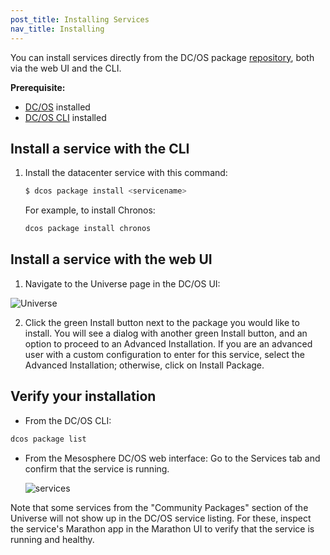 ```yaml
---
post_title: Installing Services
nav_title: Installing
---
```


You can install services directly from the DC/OS package [repository][1], both via the web UI and the CLI.

**Prerequisite:**

*   [DC/OS][2] installed
*   [DC/OS CLI][3] installed

## Install a service with the CLI

1.  Install the datacenter service with this command:

    ```bash
    $ dcos package install <servicename>
    ```

    For example, to install Chronos:

    ```bash
    dcos package install chronos
    ```

## Install a service with the web UI

1.  Navigate to the Universe page in the DC/OS UI:

![Universe](../img/webui-universe-install.png)

2.  Click the green Install button next to the package you would like to install. You will see a dialog with another green Install button, and an option to proceed to an Advanced Installation. If you are an advanced user with a custom configuration to enter for this service, select the Advanced Installation; otherwise, click on Install Package.

## Verify your installation

*  From the DC/OS CLI:

```bash
dcos package list
```

*  From the Mesosphere DC/OS web interface: Go to the Services tab and confirm that the service is running.

   ![services](../img/services-installed.png)

Note that some services from the "Community Packages" section of the Universe will not show up in the DC/OS service listing. For these, inspect the service's Marathon app in the Marathon UI to verify that the service is running and healthy.

 [1]: /docs/1.7/usage/services/repo/
 [2]: /docs/1.7/administration/installing/
 [3]: /docs/1.7/usage/cli/install/
